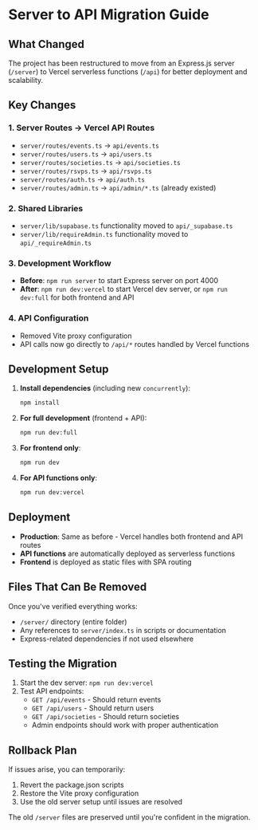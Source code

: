 # Server to API Migration Guide

## What Changed

The project has been restructured to move from an Express.js server (`/server`) to Vercel serverless functions (`/api`) for better deployment and scalability.

## Key Changes

### 1. Server Routes → Vercel API Routes
- `server/routes/events.ts` → `api/events.ts`
- `server/routes/users.ts` → `api/users.ts` 
- `server/routes/societies.ts` → `api/societies.ts`
- `server/routes/rsvps.ts` → `api/rsvps.ts`
- `server/routes/auth.ts` → `api/auth.ts`
- `server/routes/admin.ts` → `api/admin/*.ts` (already existed)

### 2. Shared Libraries
- `server/lib/supabase.ts` functionality moved to `api/_supabase.ts`
- `server/lib/requireAdmin.ts` functionality moved to `api/_requireAdmin.ts`

### 3. Development Workflow
- **Before**: `npm run server` to start Express server on port 4000
- **After**: `npm run dev:vercel` to start Vercel dev server, or `npm run dev:full` for both frontend and API

### 4. API Configuration
- Removed Vite proxy configuration
- API calls now go directly to `/api/*` routes handled by Vercel functions

## Development Setup

1. **Install dependencies** (including new `concurrently`):
   ```bash
   npm install
   ```

2. **For full development** (frontend + API):
   ```bash
   npm run dev:full
   ```

3. **For frontend only**:
   ```bash
   npm run dev
   ```

4. **For API functions only**:
   ```bash
   npm run dev:vercel
   ```

## Deployment

- **Production**: Same as before - Vercel handles both frontend and API routes
- **API functions** are automatically deployed as serverless functions
- **Frontend** is deployed as static files with SPA routing

## Files That Can Be Removed

Once you've verified everything works:
- `/server/` directory (entire folder)
- Any references to `server/index.ts` in scripts or documentation
- Express-related dependencies if not used elsewhere

## Testing the Migration

1. Start the dev server: `npm run dev:vercel`
2. Test API endpoints:
   - `GET /api/events` - Should return events
   - `GET /api/users` - Should return users  
   - `GET /api/societies` - Should return societies
   - Admin endpoints should work with proper authentication

## Rollback Plan

If issues arise, you can temporarily:
1. Revert the package.json scripts
2. Restore the Vite proxy configuration
3. Use the old server setup until issues are resolved

The old `/server` files are preserved until you're confident in the migration.
